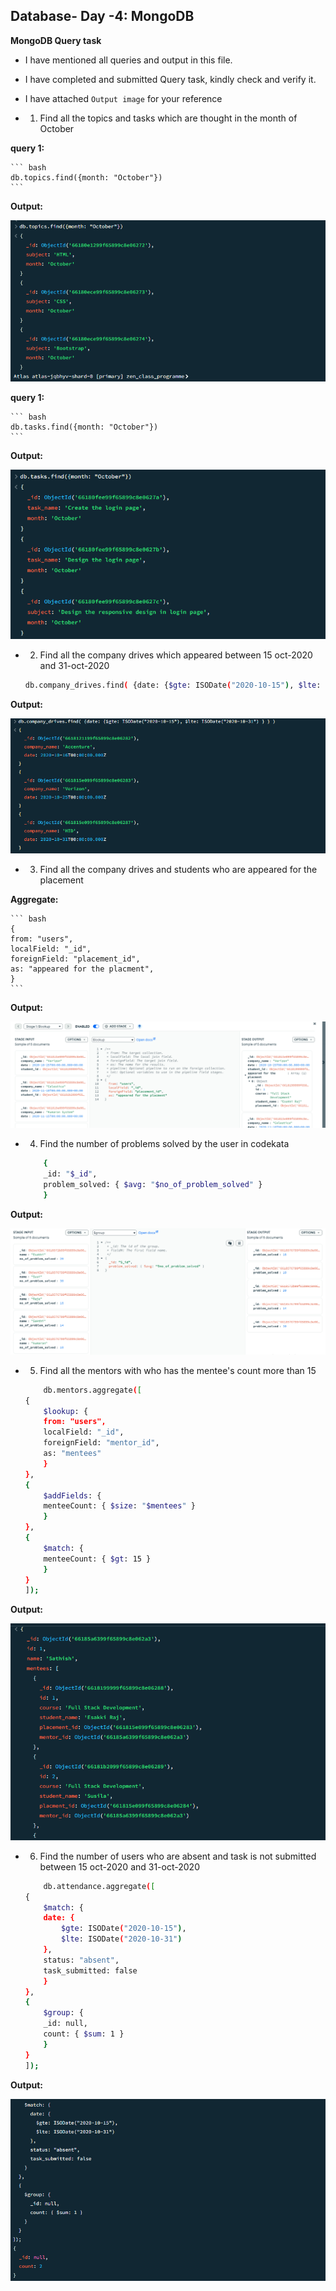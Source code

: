  ## Database- Day -4: MongoDB   

**MongoDB Query task**   

 - I have mentioned all queries and output in this file.

 - I have completed and submitted Query task, kindly check and verify it.   

 - I have attached `Output image` for your reference  

 - 1. Find all the topics and tasks which are thought in the month of October

**query 1:**

    ``` bash
    db.topics.find({month: "October"})
    ```
**Output:**

 ![output image](Output/1.1.PNG)

**query 1:**

    ``` bash
    db.tasks.find({month: "October"})
    ```
**Output:**

 ![output image](Output/1.2.PNG)

 - 2. Find all the company drives which appeared between 15 oct-2020 and 31-oct-2020

    ``` bash
    db.company_drives.find( {date: {$gte: ISODate("2020-10-15"), $lte: ISODate("2020-10-31") } } )
    ```
**Output:**

 ![output image](Output/2.PNG)

 - 3. Find all the company drives and students who are appeared for the placement

 **Aggregate:**

    ``` bash
    {
    from: "users",
    localField: "_id",
    foreignField: "placement_id",
    as: "appeared for the placment",
    }
    ```
**Output:**

 ![output image](Output/3.PNG)

 - 4. Find the number of problems solved by the user in codekata

    ``` bash
        {
        _id: "$_id",
        problem_solved: { $avg: "$no_of_problem_solved" }
        }
    ```
**Output:**

 ![output image](Output/4.PNG)

 - 5. Find all the mentors with who has the mentee's count more than 15

    ``` bash
        db.mentors.aggregate([
    {
        $lookup: {
        from: "users",
        localField: "_id",
        foreignField: "mentor_id",
        as: "mentees"
        }
    },
    {
        $addFields: {
        menteeCount: { $size: "$mentees" }
        }
    },
    {
        $match: {
        menteeCount: { $gt: 15 }
        }
    }
    ]);
    ```
**Output:**

 ![output image](Output/5.PNG)

 - 6. Find the number of users who are absent and task is not submitted  between 15 oct-2020 and 31-oct-2020

    ``` bash
        db.attendance.aggregate([
    {
        $match: {
        date: {
            $gte: ISODate("2020-10-15"),
            $lte: ISODate("2020-10-31")
        },
        status: "absent",
        task_submitted: false
        }
    },
    {
        $group: {
        _id: null,
        count: { $sum: 1 }
        }
    }
    ]);
    ```
**Output:**

 ![output image](Output/6.PNG)